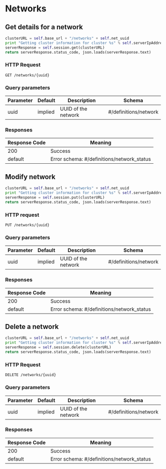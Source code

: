 # Networks

## Get details for a network

```python
clusterURL = self.base_url + "/networks" + self.net_uuid
print "Getting cluster information for cluster %s" % self.serverIpAddress
serverResponse = self.session.get(clusterURL)
return serverResponse.status_code, json.loads(serverResponse.text)
```

### HTTP Request

`GET /networks/{uuid}`

### Query parameters

Parameter | Default | Description | Schema
----------|---------|-------------|-------
uuid | implied | UUID of the network | #/definitions/network

### Responses

Response Code | Meaning
--------------|--------
200 | Success
default | Error schema: #/definitions/network_status

## Modify network

```python
clusterURL = self.base_url + "/networks" + self.net_uuid
print "Getting cluster information for cluster %s" % self.serverIpAddress
serverResponse = self.session.put(clusterURL)
return serverResponse.status_code, json.loads(serverResponse.text)
```

### HTTP request

`PUT /networks/{uuid}`

### Query parameters

Parameter | Default | Description | Schema
----------|---------|-------------|-------
uuid | implied | UUID of the network | #/definitions/network

### Responses

Response Code | Meaning
--------------|--------
200 | Success
default | Error schema: #/definitions/network_status

## Delete a network

```python
clusterURL = self.base_url + "/networks" + self.net_uuid
print "Getting cluster information for cluster %s" % self.serverIpAddress
serverResponse = self.session.delete(clusterURL)
return serverResponse.status_code, json.loads(serverResponse.text)
```

### HTTP Request

`DELETE /networks/{uuid}`

### Query parameters

Parameter | Default | Description | Schema
----------|---------|-------------|-------
uuid | implied | UUID of the network | #/definitions/network

### Responses

Response Code | Meaning
--------------|--------
200 | Success
default | Error schema: #/definitions/network_status